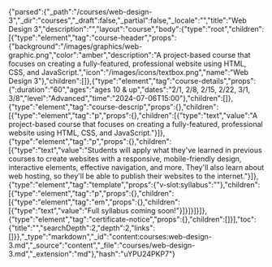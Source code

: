 {"parsed":{"_path":"/courses/web-design-3","_dir":"courses","_draft":false,"_partial":false,"_locale":"","title":"Web Design 3","description":"","layout":"course","body":{"type":"root","children":[{"type":"element","tag":"course-header","props":{"background":"/images/graphics/web-graphic.png","color":"amber","description":"A project-based course that focuses on creating a fully-featured, professional website using HTML, CSS, and JavaScript.","icon":"/images/icons/textbox.png","name":"Web Design 3"},"children":[]},{"type":"element","tag":"course-details","props":{":duration":"60","ages":"ages 10 & up","dates":"2/1, 2/8, 2/15, 2/22, 3/1, 3/8","level":"Advanced","time":"2024-07-06T15:00"},"children":[]},{"type":"element","tag":"course-descrip","props":{},"children":[{"type":"element","tag":"p","props":{},"children":[{"type":"text","value":"A project-based course that focuses on creating a fully-featured, professional website using HTML, CSS, and JavaScript."}]},{"type":"element","tag":"p","props":{},"children":[{"type":"text","value":"Students will apply what they've learned in previous courses to create websites with a responsive, mobile-friendly design, interactive elements, effective navigation, and more. They'll also learn about web hosting, so they'll be able to publish their websites to the internet."}]},{"type":"element","tag":"template","props":{"v-slot:syllabus":""},"children":[{"type":"element","tag":"p","props":{},"children":[{"type":"element","tag":"em","props":{},"children":[{"type":"text","value":"Full syllabus coming soon!"}]}]}]}]},{"type":"element","tag":"certificate-notice","props":{},"children":[]}],"toc":{"title":"","searchDepth":2,"depth":2,"links":[]}},"_type":"markdown","_id":"content:courses:web-design-3.md","_source":"content","_file":"courses/web-design-3.md","_extension":"md"},"hash":"uYPU24PKP7"}